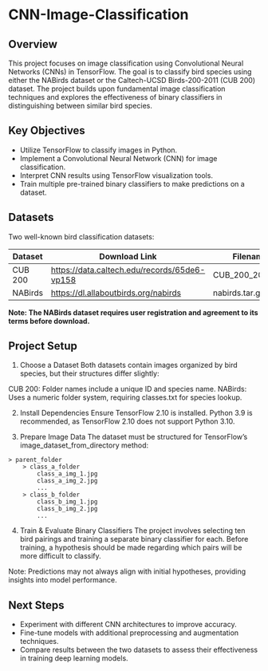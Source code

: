# CNN-Image-Classification

## Overview
This project focuses on image classification using Convolutional Neural Networks (CNNs) in TensorFlow. The goal is to classify bird species using either the NABirds dataset or the Caltech-UCSD Birds-200-2011 (CUB 200) dataset. The project builds upon fundamental image classification techniques and explores the effectiveness of binary classifiers in distinguishing between similar bird species.

## Key  Objectives
- Utilize TensorFlow to classify images in Python.
- Implement a Convolutional Neural Network (CNN) for image classification.
- Interpret CNN results using TensorFlow visualization tools.
- Train multiple pre-trained binary classifiers to make predictions on a dataset.

## Datasets
Two well-known bird classification datasets:


| Dataset | Download Link | Filename | 
|---|---|---|
| CUB 200 | https://data.caltech.edu/records/65de6-vp158 | CUB_200_2011.tgz |
| NABirds | https://dl.allaboutbirds.org/nabirds | nabirds.tar.gz |

**Note: The NABirds dataset requires user registration and agreement to its terms before download.**

## Project Setup
1. Choose a Dataset
Both datasets contain images organized by bird species, but their structures differ slightly:

CUB 200: Folder names include a unique ID and species name.
NABirds: Uses a numeric folder system, requiring classes.txt for species lookup.

2. Install Dependencies
Ensure TensorFlow 2.10 is installed. Python 3.9 is recommended, as TensorFlow 2.10 does not support Python 3.10.

3. Prepare Image Data
The dataset must be structured for TensorFlow’s image_dataset_from_directory method:

```
> parent_folder
	> class_a_folder
		class_a_img_1.jpg
		class_a_img_2.jpg
		...
	> class_b_folder
		class_b_img_1.jpg
		class_b_img_2.jpg
		...
```

4. Train & Evaluate Binary Classifiers
The project involves selecting ten bird pairings and training a separate binary classifier for each. Before training, a hypothesis should be made regarding which pairs will be more difficult to classify.

Note: Predictions may not always align with initial hypotheses, providing insights into model performance.

## Next Steps
- Experiment with different CNN architectures to improve accuracy.
- Fine-tune models with additional preprocessing and augmentation techniques.
- Compare results between the two datasets to assess their effectiveness in training deep learning models.
